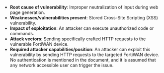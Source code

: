 - **Root cause of vulnerability**: Improper neutralization of input during web page generation.
- **Weaknesses/vulnerabilities present**: Stored Cross-Site Scripting (XSS) vulnerability.
- **Impact of exploitation**: An attacker can execute unauthorized code or commands.
- **Attack vectors**: Sending specifically crafted HTTP requests to the vulnerable FortiWAN device.
- **Required attacker capabilities/position**: An attacker can exploit this vulnerability by sending HTTP requests to the targeted FortiWAN device. No authentication is mentioned in the document, and it is assumed that any network accessible user can trigger the issue.